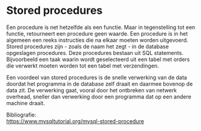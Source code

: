 # Stored procedures

Een procedure is net hetzelfde als een functie. Maar in tegenstelling tot een functie, retourneert een procedure geen waarde. Een procedure is in het algemeen een reeks instructies die na elkaar moeten worden uitgevoerd. Stored procedures zijn - zoals de naam het zegt - in de database opgeslagen procedures. Deze procedures bestaan uit SQL statements. Bijvoorbeeld een taak waarin wordt geselecteerd uit een tabel met orders die verwerkt moeten worden tot een tabel met verzendingen.

Een voordeel van stored procedures is de snelle verwerking van de data doordat het programma in de database zelf draait en daarmee bovenop de data zit. De verwerking gaat, vooral door het ontbreken van netwerk overhead, sneller dan verwerking door een programma dat op een andere machine draait.



Bibliografie:  
https://www.mysqltutorial.org/mysql-stored-procedure  




